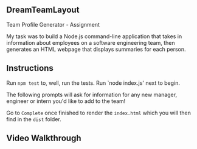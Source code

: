 ## DreamTeamLayout
Team Profile Generator - Assignment

My task was to build a Node.js command-line application that takes in information about employees on a software engineering team, then generates an HTML webpage that displays summaries for each person.

## Instructions

Run `npm test` to, well, run the tests. Run `node index.js' next to begin.

The following prompts will ask for information for any new manager, engineer or intern you'd like to add to the team!

Go to `Complete` once finished to render the `index.html` which you will then find in the `dist` folder. 

## Video Walkthrough
